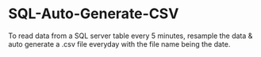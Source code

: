 # SQL-Auto-Generate-CSV
To read data from a SQL server table every 5 minutes, resample the data &amp; auto generate a .csv file everyday with the file name being the date.
